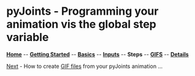 # pyJoints - Programming your animation vis the global **step** variable

**[Home](readme.md)** --
**[Getting Started](getting_started.md)** --
**[Basics](basics.md)** --
**[Inputs](inputs.md)** --
**Steps** --
**[GIFS](gifs.md)** --
**[Details](details.md)**


[Next](gifs.md) - How to create [GIF files](gifs.md) from your pyJoints animation ...
